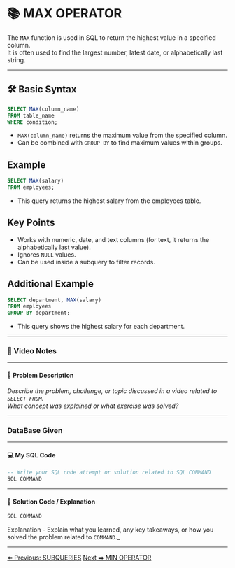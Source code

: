 <!-- markdownlint-disable MD033 -->
<!-- markdownlint-disable MD004 -->

# 📚 MAX OPERATOR

The `MAX` function is used in SQL to return the highest value in a specified column.  
It is often used to find the largest number, latest date, or alphabetically last string.

---

## 🛠️ Basic Syntax

```sql
SELECT MAX(column_name)
FROM table_name
WHERE condition;
```

- `MAX(column_name)` returns the maximum value from the specified column.
- Can be combined with `GROUP BY` to find maximum values within groups.

## Example

```sql
SELECT MAX(salary)
FROM employees;
```

- This query returns the highest salary from the employees table.

## Key Points

- Works with numeric, date, and text columns (for text, it returns the alphabetically last value).
- Ignores `NULL` values.
- Can be used inside a subquery to filter records.

## Additional Example

```sql
SELECT department, MAX(salary)
FROM employees
GROUP BY department;
```

- This query shows the highest salary for each department.

---

### 🎥 Video Notes

---

#### 📝 Problem Description

_Describe the problem, challenge, or topic discussed in a video related to `SELECT FROM`._  
_What concept was explained or what exercise was solved?_

---

### DataBase Given

---

#### 💻 My SQL Code

```sql
-- Write your SQL code attempt or solution related to SQL COMMAND
SQL COMMAND
```

---

#### 🧠 Solution Code / Explanation

```sql
SQL COMMAND
```

Explanation - Explain what you learned, any key takeaways, or how you solved the problem related to `COMMAND`._

---

[⬅️ Previous: SUBQUERIES](subqueries.md)   [Next ➡️ MIN OPERATOR](minoperator.md)
